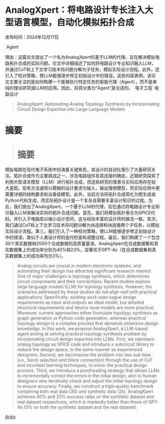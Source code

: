 # AnalogXpert：将电路设计专长注入大型语言模型，自动化模拟拓扑合成

发布时间：2024年12月17日

`Agent

理由：这篇论文提出了一个名为AnalogXpert的基于LLM的代理，旨在解决模拟电路拓扑合成的实际问题。论文中详细描述了如何将电路设计专业知识融入LLM，并通过CoT和上下文学习技术将问题分解为子任务，模拟实际设计流程。此外，还引入了校对策略，使LLM能够逐步修正初始设计中的错误。这些内容表明，该论文主要关注的是如何构建一个能够执行特定任务的智能代理（Agent），而不是单纯的理论研究或LLM的应用。因此，将其分类为“Agent”是合适的。` `电子工程` `电路设计`

> AnalogXpert: Automating Analog Topology Synthesis by Incorporating Circuit Design Expertise into Large Language Models

# 摘要

> # 摘要
模拟电路在现代电子系统中扮演着关键角色，其设计的自动化吸引了大量研究关注。拓扑合成作为主要挑战之一，涉及电路组件及其连接的确定。近期研究探索了利用大型语言模型（LLM）进行拓扑合成，但这些研究的情景与实际应用存在较大差距。现有方法通常以模糊的设计要求为输入，输出理想模型，而实际应用中更需要详细的结构要求和设备级模型。此外，当前方法将拓扑合成简化为图生成或Python代码生成，而实际拓扑设计是一个复杂且需要丰富设计知识的过程。为此，我们提出了AnalogXpert，一个基于LLM的代理，旨在通过将电路设计专业知识融入LLM来解决实际的拓扑合成问题。首先，我们将模拟拓扑表示为SPICE代码，并引入子电路库以缩小设计空间，这与经验丰富的设计师的做法一致。其次，我们通过CoT和上下文学习技术将问题分解为块选择和块连接两个子任务，以模拟实际设计流程。第三，我们引入了一种校对策略，使LLM能够逐步修正初始设计中的错误，类似于人类设计师的迭代检查和调整过程。最后，我们构建了一个包含30个真实数据和2000个合成数据的高质量基准。AnalogXpert在合成数据集和真实数据集上的成功率分别为40%和23%，显著优于GPT-4o（在合成数据集和真实数据集上的成功率均为3%）。

> Analog circuits are crucial in modern electronic systems, and automating their design has attracted significant research interest. One of major challenges is topology synthesis, which determines circuit components and their connections. Recent studies explore large language models (LLM) for topology synthesis. However, the scenarios addressed by these studies do not align well with practical applications. Specifically, existing work uses vague design requirements as input and outputs an ideal model, but detailed structural requirements and device-level models are more practical. Moreover, current approaches either formulate topology synthesis as graph generation or Python code generation, whereas practical topology design is a complex process that demands extensive design knowledge. In this work, we propose AnalogXpert, a LLM-based agent aiming at solving practical topology synthesis problem by incorporating circuit design expertise into LLMs. First, we represent analog topology as SPICE code and introduce a subcircuit library to reduce the design space, in the same manner as experienced designers. Second, we decompose the problem into two sub-task (i.e., block selection and block connection) through the use of CoT and incontext learning techniques, to mimic the practical design process. Third, we introduce a proofreading strategy that allows LLMs to incrementally correct the errors in the initial design, akin to human designers who iteratively check and adjust the initial topology design to ensure accuracy. Finally, we construct a high-quality benchmark containing both real data (30) and synthetic data (2k). AnalogXpert achieves 40% and 23% success rates on the synthetic dataset and real dataset respectively, which is markedly better than those of GPT-4o (3% on both the synthetic dataset and the real dataset).

[Arxiv](https://arxiv.org/abs/2412.19824)